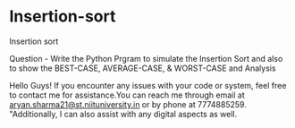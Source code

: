 # Insertion-sort
Insertion sort

Question - Write the Python Prgram to simulate the Insertion Sort and also to show the BEST-CASE, AVERAGE-CASE, & WORST-CASE and Analysis 

Hello Guys! If you encounter any issues with your code or system, feel free to contact me for assistance.You can reach me through email at aryan.sharma21@st.niituniversity.in or by phone at 7774885259. "Additionally, I can also assist with any digital aspects as well.
